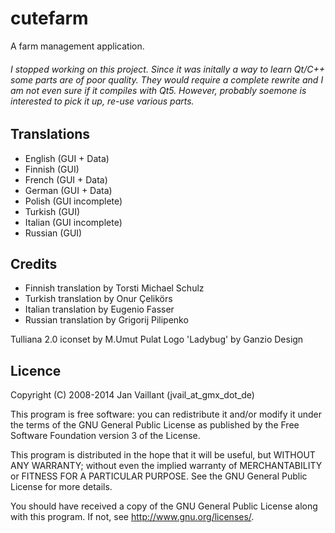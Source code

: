 # cutefarm
A farm management application.

###### I stopped working on this project. Since it was initally a way to learn Qt/C++ some parts are of poor quality. They would require a complete rewrite and I am not even sure if it compiles with Qt5. However, probably soemone is interested to pick it up, re-use various parts.

Translations
------------
  - English   (GUI + Data)
  - Finnish   (GUI)
  - French    (GUI + Data)
  - German    (GUI + Data)
  - Polish    (GUI incomplete)
  - Turkish   (GUI)
  - Italian   (GUI incomplete)
  - Russian   (GUI)
    
Credits
-------
- Finnish translation by Torsti Michael Schulz
- Turkish translation by Onur Çelikörs
- Italian translation by Eugenio Fasser
- Russian translation by Grigorij Pilipenko

Tulliana 2.0 iconset by M.Umut Pulat
Logo 'Ladybug' by Ganzio Design

Licence
-------
Copyright (C) 2008-2014  Jan Vaillant (jvail_at_gmx_dot_de)

This program is free software: you can redistribute it and/or modify
it under the terms of the GNU General Public License as published by
the Free Software Foundation version 3 of the License.

This program is distributed in the hope that it will be useful, 
but WITHOUT ANY WARRANTY; without even the implied warranty of
MERCHANTABILITY or FITNESS FOR A PARTICULAR PURPOSE.  See the
GNU General Public License for more details.

You should have received a copy of the GNU General Public License
along with this program.  If not, see http://www.gnu.org/licenses/.

